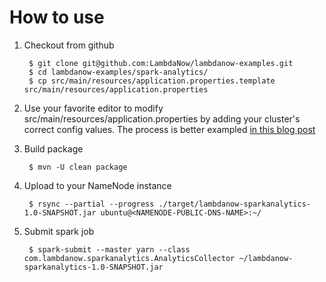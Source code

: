 How to use
==========

1. Checkout from github

		$ git clone git@github.com:LambdaNow/lambdanow-examples.git
		$ cd lambdanow-examples/spark-analytics/
		$ cp src/main/resources/application.properties.template src/main/resources/application.properties

2. Use your favorite editor to modify src/main/resources/application.properties by adding your cluster's correct config values. The process is better exampled [in this blog post](http://blog.lambdanow.com/building-an-analytics-service-part2/)

2. Build package

		$ mvn -U clean package
		
3. Upload to your NameNode instance
 
		$ rsync --partial --progress ./target/lambdanow-sparkanalytics-1.0-SNAPSHOT.jar ubuntu@<NAMENODE-PUBLIC-DNS-NAME>:~/
		
4. Submit spark job
	
		$ spark-submit --master yarn --class com.lambdanow.sparkanalytics.AnalyticsCollector ~/lambdanow-sparkanalytics-1.0-SNAPSHOT.jar
	
